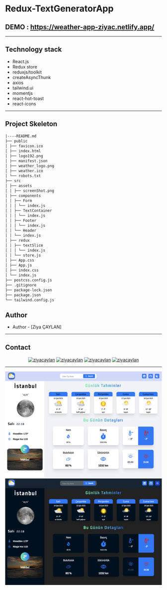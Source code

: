# Redux-TextGeneratorApp

## DEMO : https://weather-app-ziyac.netlify.app/

---

## Technology stack

- React.js
- Redux store
- reduxjs/toolkit
- createAsyncThunk
- axios
- tailwind.ui
- momentjs
- react-hot-toast
- react-icons

---

## Project Skeleton

```
|----README.md
├── public
│ ├── favicon.ico
│ ├── index.html
│ ├── logo192.png
│ ├── manifest.json
│ ├── weather_logo.png
│ ├── weather.ico
│ └── robots.txt
├── src
│ ├── assets
│ │ ├── screenShot.png
│ ├── components
│ │ ├── Form
│ │ │ └── index.js
│ │ ├── TextContainer
│ │ │ └── index.js
│ │ ├── Footer
│ │ │ └── index.js
│ │ └── Header
│ │ └── index.js
│ ├── redux
│ │ ├── textSlice
│ │ │ └── index.js
│ │ └── store.js
│ ├── App.css
│ ├── App.js
│ ├── index.css
│ └── index.js
├── postcss.config.js
├── .gitignore
├── package-lock.json
├── package.json
└── tailwind.config.js
```

## Author

- Author - [Ziya ÇAYLAN]

---

## Contact

<p align="center">
<a href="https://codesandbox.io/u/ziyacaylan" target="blank"><img align="center" src="https://raw.githubusercontent.com/rahuldkjain/github-profile-readme-generator/master/src/images/icons/Social/codesandbox.svg" alt="ziyacaylan" height="30" width="40" /></a>
<a href="https://codepen.io/ziya-c" target="blank"><img align="center" src="https://raw.githubusercontent.com/rahuldkjain/github-profile-readme-generator/master/src/images/icons/Social/codepen.svg" alt="ziyacaylan" height="30" width="40" /></a>
<a href="https://www.linkedin.com/in/ziya-caylan/" target="blank"><img align="center" src="https://raw.githubusercontent.com/rahuldkjain/github-profile-readme-generator/master/src/images/icons/Social/linked-in-alt.svg" alt="ziyacaylan" height="30" width="40" /></a>
<a href="https://medium.com/@ziyacaylan" target="blank"><img align="center" src="https://raw.githubusercontent.com/rahuldkjain/github-profile-readme-generator/master/src/images/icons/Social/medium.svg" alt="ziyacaylan" height="30" width="40" /></a>
</p>

---

![screenshot](./src/assets/other/screen-light.png)
![screenshot](./src/assets/other/screen-dark.png)

